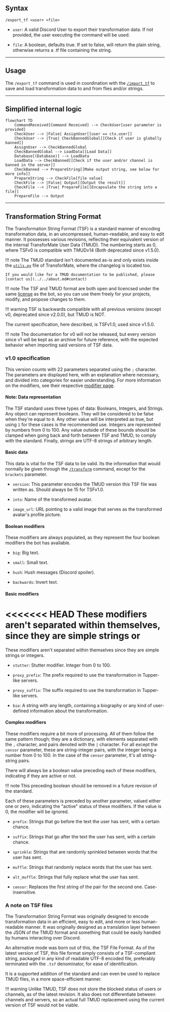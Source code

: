 ## Syntax
`/export_tf <user> <file>`

- `user`: A valid Discord User to export their transformation data. If not provided,
          the user executing the command will be used.

- `file`: A boolean, defaults true. If set to false, will return the plain string,
          otherwise returns a .tf file containing the string.

---

## Usage
The `/export_tf` command is used in coordination with the [`/import_tf`](import_tf.md)
to save and load transformation data to and from flies and/or strings.

---

## Simplified internal logic
```mermaid
flowchart TD
    CommandReceived[Command Received] --> CheckUser[user parameter is provided]
    CheckUser --> |False| AssignUser[[user == ctx.user]]
    CheckUser --> |True| CheckBannedGlobal[[Check if user is globally banned]]
    AssignUser --> CheckBannedGlobal
    CheckBannedGlobal --> LoadData[[Load Data]]
    Database[(Database)] --> LoadData
    LoadData --> CheckBanned[[Check if the user and/or channel is banned in the server]]
    CheckBanned --> PrepareString[[Make output string, see below for more info]]
    PrepareString --> CheckFile[file value]
    CheckFile --> |False| Output[[Output the result]]
    CheckFile --> |True| PrepareFile[[Encapsulate the string into a file]]
    PrepareFile --> Output
```

---

## Transformation String Format
The Transformation String Format (TSF) is a standard manner of encoding
transformation data, in an uncompressed, human-readable, and easy to edit manner.
It possesses various revisions, reflecting their equivalent version of the internal
TransforMate User Data (TMUD). The numbering starts as 0, where TSFv0 is compatible
with TMUDv14 (Both deprecated since v1.5.0).

!!! note
    The TMUD standard isn't documented as-is and only exists inside the
    [`utils.py`](https://github.com/dorythecat/TransforMate/blob/main/src/utils.py)
    file of TransforMate, where the changelog is located too.

    If you would like for a TMUD documentation to be published, please
    [contact us](../../about.md#contact)

!!! note
    The TSF and TMUD format are both open and licencsed under the same
    [license](https://github.com/dorythecat/TransforMate/blob/main/LICENSE) as the bot,
    so you can use them freely for your projects, modify, and propose changes to them.

!!! warning
    TSF is backwards compatible with all previous versions (except v0, deprecated
    since v2.0.0), but TMUD is NOT.

The current specification, here described, is TSFv1.0, used since v1.5.0.

!!! note
    The documentation for v0 will not be released, but every version since v1 will
    be kept as an archive for future reference, with the expected behavior when
    importing said versions of TSF data.

### v1.0 specification
This version counts with 22 parameters separated using the `;` character.
The parameters are displayed here, with an explanation where necessary, and divided
into categories for easier understanding. For more information on the modifiers, see
their respective [modifier page](../set_and_clear/index.md).

#### Note: Data representation
The TSF standard uses three types of data: Booleans, Integers, and Strings. Any object
can represent booleans. They will be considered to be false when they're equal to `0`.
Any other value will be interpreted as true, but using `1` for these cases is the
recommended use. Integers are represented by numbers from 0 to 100. Any value outside
of these bounds should be clamped when going back and forth between TSF and TMUD, to
comply with the standard. Finally, strings are UTF-8 strings of arbitrary length.

#### Basic data
This data is vital for the TSF data to be valid. Its the information that would
normally be given through the [`/transform`](transform.md) command, except for the
`brackets` parameter.

- `version`: This parameter encodes the TMUD version this TSF file was written as.
             Should always be 15 for TSFv1.0.

- `into`: Name of the transformed avatar.

- `image_url`: URL pointing to a valid image that serves as the transformed avatar's
               profile picture.

#### Boolean modifiers
These modifiers are always populated, as they represent the four boolean modifiers the
bot has available.

- `big`: Big text.

- `small`: Small text.

- `hush`: Hush messages (Discord spoiler).

- `backwards`: Invert text.

#### Basic modifiers
<<<<<<< HEAD
These modifiers aren't separated within themselves, since they are simple strings or
=======
These modifiers aren't separated within themselves since they are simple strings or
integers.

- `stutter`: Stutter modifier. Integer from 0 to 100.

- `proxy_prefix`: The prefix required to use the transformation in Tupper-like servers.

- `proxy_suffix`: The suffix required to use the transformation in Tupper-like servers.

- `bio`: A string with any length, containing a biography or any kind of user-defined
         information about the transformation.

#### Complex modifiers
These modifiers require a bit more of processing. All of them follow the same
pattern though; they are a dictionary, with elements separated with the `,`
character, and pairs denoted with the `|` character. For all except the `censor`
parameter, these are string-integer pairs, with the integer being a number from 0
to 100. In the case of the `censor` parameter, it's all string-string pairs.

There will always be a boolean value preceding each of these modifiers, indicating
if they are active or not.

!!! note
    This preceding boolean should be removed in a future revision of the standard.

Each of these parameters is preceded by another parameter, valued either one or zero,
indicating the "active" status of these modifiers. If the value is 0, the modifier
will be ignored.

- `prefix`: Strings that go before the text the user has sent, with a certain chance.

- `suffix`: Strings that go after the text the user has sent, with a certain chance.

- `sprinkle`: Strings that are randomly sprinkled between words that the user has sent.

- `muffle`: Strings that randomly replace words that the user has sent.

- `alt_muffle`: Strings that fully replace what the user has sent.

- `censor`: Replaces the first string of the pair for the second one. Case-insensitive.

### A note on TSF files
The Transformation String Format was originally designed to encode transformation
data in an efficient, easy to edit, and more or less human-readable manner. It was
originally designed as a translation layer between the JSON of the TMUD format
and something that could be easily handled by humans interacting over Discord.

An alternative mode was born out of this, the TSF File Format. As of the latest
version of TSF, this file format simply consists of a TSF-compliant string,
packaged in any kind of readable UTF-8 encoded file, preferably terminated with the
`.tsf` denominator, for ease of identification.

It is a supported addition of the standard and can even be used to replace TMUD
files, in a more space-efficient manner.

!!! warning
    Unlike TMUD, TSF does not store the blocked status of users or channels, as of
    the latest revision. It also does not differentiate between channels and
    servers, so an actual full TMUD replacement using the current version of TSF
    would not be viable.